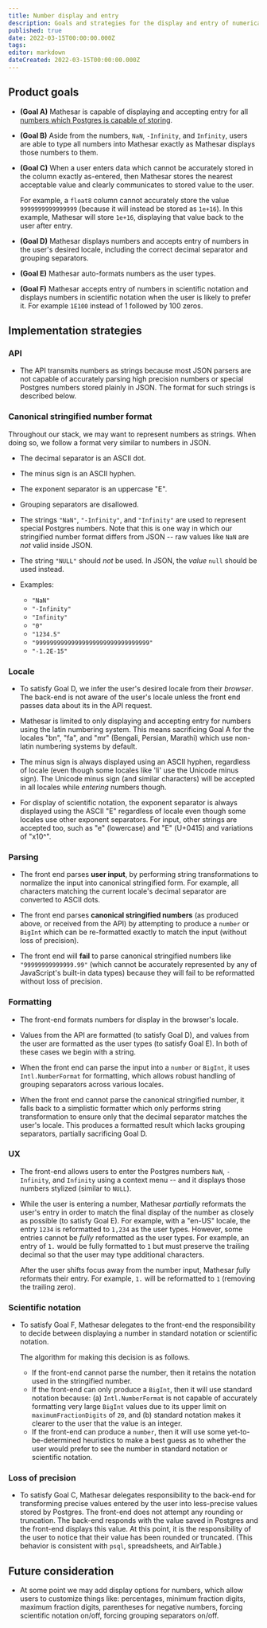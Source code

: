 ```yaml
---
title: Number display and entry
description: Goals and strategies for the display and entry of numerical data
published: true
date: 2022-03-15T00:00:00.000Z
tags: 
editor: markdown
dateCreated: 2022-03-15T00:00:00.000Z
---
```


## Product goals

- **(Goal A)** Mathesar is capable of displaying and accepting entry for all [numbers which Postgres is capable of storing](https://www.postgresql.org/docs/current/datatype-numeric.html).

- **(Goal B)** Aside from the numbers, `NaN`, `-Infinity`, and `Infinity`, users are able to type all numbers into Mathesar exactly as Mathesar displays those numbers to them.

- **(Goal C)** When a user enters data which cannot be accurately stored in the column exactly as-entered, then Mathesar stores the nearest acceptable value and clearly communicates to stored value to the user.

    For example, a `float8` column cannot accurately store the value `9999999999999999` (because it will instead be stored as `1e+16`). In this example, Mathesar will store `1e+16`, displaying that value back to the user after entry.

- **(Goal D)** Mathesar displays numbers and accepts entry of numbers in the user's desired locale, including the correct decimal separator and grouping separators.

- **(Goal E)** Mathesar auto-formats numbers as the user types.

- **(Goal F)** Mathesar accepts entry of numbers in scientific notation and displays numbers in scientific notation when the user is likely to prefer it. For example `1E100` instead of 1 followed by 100 zeros.

## Implementation strategies

### API

- The API transmits numbers as strings because most JSON parsers are not capable of accurately parsing high precision numbers or special Postgres numbers stored plainly in JSON. The format for such strings is described below.

### Canonical stringified number format

Throughout our stack, we may want to represent numbers as strings. When doing so, we follow a format very similar to numbers in JSON.

- The decimal separator is an ASCII dot.
- The minus sign is an ASCII hyphen.
- The exponent separator is an uppercase "E".
- Grouping separators are disallowed.
- The strings `"NaN"`, `"-Infinity"`, and `"Infinity"` are used to represent special Postgres numbers. Note that this is one way in which our stringified number format differs from JSON -- raw values like `NaN` are _not_ valid inside JSON.
- The string `"NULL"` should _not_ be used. In JSON, the _value_ `null` should be used instead.
- Examples:

    - `"NaN"`
    - `"-Infinity"`
    - `"Infinity"`
    - `"0"`
    - `"1234.5"`
    - `"99999999999999999999999999999999"`
    - `"-1.2E-15"`


### Locale

- To satisfy Goal D, we infer the user's desired locale from their _browser_. The back-end is not aware of the user's locale unless the front end passes data about its in the API request.

- Mathesar is limited to only displaying and accepting entry for numbers using the latin numbering system. This means sacrificing Goal A for the locales  "bn", "fa", and "mr" (Bengali, Persian, Marathi) which use non-latin numbering systems by default.

- The minus sign is always displayed using an ASCII hyphen, regardless of locale (even though some locales like 'li' use the Unicode minus sign). The Unicode minus sign (and similar characters) will be accepted in all locales while _entering_ numbers though.

- For display of scientific notation, the exponent separator is always displayed using the ASCII "E" regardless of locale even though some locales use other exponent separators. For input, other strings are accepted too, such as "e" (lowercase) and "Е" (U+0415) and variations of "x10^".

### Parsing

- The front end parses **user input**, by performing string transformations to normalize the input into canonical stringified form. For example, all characters matching the current locale's decimal separator are converted to ASCII dots.

- The front end parses **canonical stringified numbers** (as produced above, or received from the API) by attempting to produce a `number` or `BigInt` which can be re-formatted exactly to match the input (without loss of precision).

- The front end will **fail** to parse canonical stringified numbers like `"99999999999999.99"` (which cannot be accurately represented by any of JavaScript's built-in data types) because they will fail to be reformatted without loss of precision.

### Formatting

- The front-end formats numbers for display in the browser's locale.

- Values from the API are formatted (to satisfy Goal D), and values from the user are formatted as the user types (to satisfy Goal E). In both of these cases we begin with a string.

- When the front end can parse the input into a `number` or `BigInt`, it uses `Intl.NumberFormat` for formatting, which allows robust handling of grouping separators across various locales.

- When the front end cannot parse the canonical stringified number, it falls back to a simplistic formatter which only performs string transformation to ensure only that the decimal separator matches the user's locale. This produces a formatted result which lacks grouping separators, partially sacrificing Goal D.

### UX

- The front-end allows users to enter the Postgres numbers `NaN`, `-Infinity`, and `Infinity` using a context menu -- and it displays those numbers stylized (similar to `NULL`).

- While the user is entering a number, Mathesar _partially_ reformats the user's entry in order to match the final display of the number as closely as possible (to satisfy Goal E). For example, with a "en-US" locale, the entry `1234` is reformatted to `1,234` as the user types. However, some entries cannot be _fully_ reformatted as the user types. For example, an entry of `1.` would be fully formatted to `1` but must preserve the trailing decimal so that the user may type additional characters.

    After the user shifts focus away from the number input, Mathesar _fully_ reformats their entry. For example, `1.` will be reformatted to `1` (removing the trailing zero).

### Scientific notation

- To satisfy Goal F, Mathesar delegates to the front-end the responsibility to decide between displaying a number in standard notation or scientific notation.

    The algorithm for making this decision is as follows.
    
    - If the front-end cannot parse the number, then it retains the notation used in the stringified number.
    - If the front-end can only produce a `BigInt`, then it will use standard notation because: (a) `Intl.NumberFormat` is not capable of accurately formatting very large `BigInt` values due to its upper limit on `maximumFractionDigits` of `20`, and (b) standard notation makes it clearer to the user that the value is an integer.
    - If the front-end can produce a `number`, then it will use some yet-to-be-determined heuristics to make a best guess as to whether the user would prefer to see the number in standard notation or scientific notation.

### Loss of precision

- To satisfy Goal C, Mathesar delegates responsibility to the back-end for transforming precise values entered by the user into less-precise values stored by Postgres. The front-end does not attempt any rounding or truncation. The back-end responds with the value saved in Postgres and the front-end displays this value. At this point, it is the responsibility of the user to notice that their value has been rounded or truncated. (This behavior is consistent with `psql`, spreadsheets, and AirTable.)

## Future consideration

- At some point we may add display options for numbers, which allow users to customize things like: percentages, minimum fraction digits, maximum fraction digits, parentheses for negative numbers, forcing scientific notation on/off, forcing grouping separators on/off.
